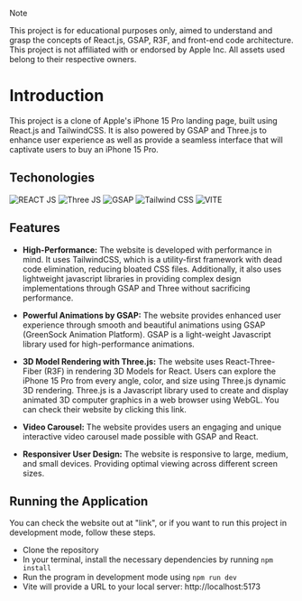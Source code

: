 > [!NOTE]  
> This project is for educational purposes only, aimed to understand and grasp the concepts of React.js, GSAP, R3F, and front-end code architecture. This project is not affiliated with or endorsed by Apple Inc. All assets used belong to their respective owners.

# Introduction

This project is a clone of Apple's iPhone 15 Pro landing page, built using React.js and TailwindCSS. It is also powered by GSAP and Three.js to enhance user experience as well as provide a seamless interface that will captivate users to buy an iPhone 15 Pro.

## Techonologies

![REACT JS](https://img.shields.io/badge/React_Js-20232A?style=for-the-badge&logo=react&logoColor=61DAFB)
![Three JS](https://img.shields.io/badge/Three_Js-black?style=for-the-badge&logo=three.js&logoColor=white)
![GSAP](https://img.shields.io/badge/GSAP-0F110F?style=for-the-badge&logo=greensock&logoColor=88CE02)
![Tailwind CSS](https://img.shields.io/badge/Tailwind_CSS-38B2AC?style=for-the-badge&logo=tailwind-css&logoColor=white)
![VITE](https://img.shields.io/badge/Vite-B73BFE?style=for-the-badge&logo=vite&logoColor=FFD62E)

## Features

- **High-Performance:** The website is developed with performance in mind. It uses TailwindCSS, which is a utility-first framework with dead code elimination, reducing bloated CSS files. Additionally, it also uses lightweight javascript libraries in providing complex design implementations through GSAP and Three without sacrificing performance.

- **Powerful Animations by GSAP:** The website provides enhanced user experience through smooth and beautiful animations using GSAP (GreenSock Animation Platform). GSAP is a light-weight Javascript library used for high-performance animations.

- **3D Model Rendering with Three.js:** The website uses React-Three-Fiber (R3F) in rendering 3D Models for React. Users can explore the iPhone 15 Pro from every angle, color, and size using Three.js dynamic 3D rendering. Three.js is a Javascript library used to create and display animated 3D computer graphics in a web browser using WebGL. You can check their website by clicking this link.

- **Video Carousel:** The website provides users an engaging and unique interactive video carousel made possible with GSAP and React.

- **Responsiver User Design:** The website is responsive to large, medium, and small devices. Providing optimal viewing across different screen sizes.

## Running the Application

You can check the website out at "link", or if you want to run this project in development mode, follow these steps.

- Clone the repository
- In your terminal, install the necessary dependencies by running `npm install`
- Run the program in development mode using `npm run dev`
- Vite will provide a URL to your local server: http://localhost:5173
